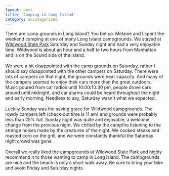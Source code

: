 ```yaml
---
layout: post
title: 'Camping in Long Island'
category: uncategorized
---
```


There are camp grounds in Long Island?  You bet ya.  Melanie and I spent the weekend camping at one of many Long Island campgrounds.  We stayed at <a href="http://nysparks.state.ny.us/parks/info.asp?parkID=52">Wildwood State Park</a> Saturday and Sunday night and had a very enjoyable time.  Wildwood is about an hour and a half to two hours from Manhattan and is on the Sound side of the island.<br /><br />We were a bit disappointed with the camp grounds on Saturday, rather I should say disappointed with the other campers on Saturday.  There were lots of campers on that night, the grounds were near capacity.  And many of the campers seemed to enjoy their cars more than the great outdoors.  Music poured from car radios until 10:00/10:30 pm, people drove cars around until midnight, and car alarms could be heard throughout the night and early morning.  Needless to say, Saturday wasn't what we expected.<br /><br />Luckily Sunday was the saving grace for Wildwood campgrounds.  The rowdy campers left (check-out time is 11 am) and grounds were probably less than 25% full.  Sunday night was quite and enjoyable, a welcome change from the previous night.  We chilled by the campfire listening to the strange noises made by the creatures of the night.  We cooked steaks and roasted corn on the grill, and we were constantly thankful the Saturday night crowd was gone.<br /><br />Overall we really liked the campgrounds at Wildwood State Park and highly recommend it to those wanting to camp in Long Island.  The campgrounds are nice and the beach is only a short walk away.  Be sure to bring your bike and avoid Friday and Saturday nights.
